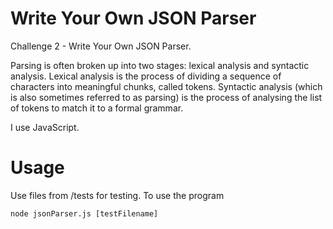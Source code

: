 # Write Your Own JSON Parser

Challenge 2 - Write Your Own JSON Parser.

Parsing is often broken up into two stages: lexical analysis and syntactic analysis. Lexical analysis is the process of dividing a sequence of characters into meaningful chunks, called tokens. Syntactic analysis (which is also sometimes referred to as parsing) is the process of analysing the list of tokens to match it to a formal grammar.

I use JavaScript.

# Usage

Use files from /tests for testing.
To use the program

```
node jsonParser.js [testFilename]
```

